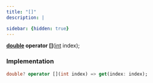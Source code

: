 ```yaml
---
title: "[]"
description: |

sidebar: {hidden: true}
---
```

<span class="dart-code"><strong>[double] operator []</strong>(<span class="nobr">[int] index</span>);</span>


### Implementation
```dart
double? operator [](int index) => get(index: index);
```

[double]: https://api.flutter.dev/flutter/dart-core/double-class.html
[int]: https://api.flutter.dev/flutter/dart-core/int-class.html
